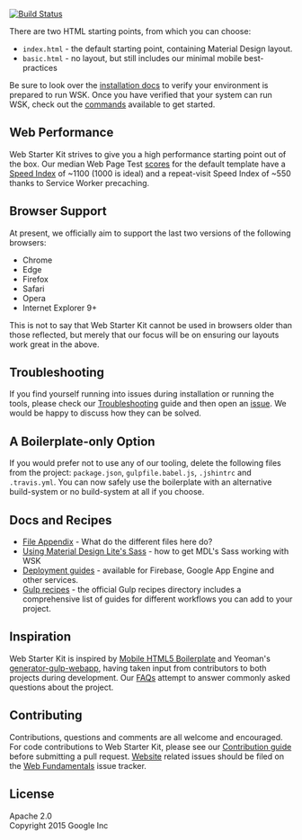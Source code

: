 [![Build Status](https://travis-ci.org/Qweeto/landing-page.svg?branch=master)](https://travis-ci.org/Qweeto/landing-page)















There are two HTML starting points, from which you can choose:

- `index.html` - the default starting point, containing Material Design layout.
- `basic.html` - no layout, but still includes our minimal mobile best-practices

Be sure to look over the [installation docs](docs/install.md) to verify your environment is prepared to run WSK.
Once you have verified that your system can run WSK, check out the [commands](docs/commands.md) available to get started.

## Web Performance

Web Starter Kit strives to give you a high performance starting point out of the box. Our median Web Page Test [scores](http://www.webpagetest.org/result/151201_VW_XYC/) for the default template have a [Speed Index](https://sites.google.com/a/webpagetest.org/docs/using-webpagetest/metrics/speed-index) of ~1100 (1000 is ideal) and a repeat-visit Speed Index of ~550 thanks to Service Worker precaching. 

## Browser Support

At present, we officially aim to support the last two versions of the following browsers:

* Chrome
* Edge
* Firefox
* Safari
* Opera
* Internet Explorer 9+

This is not to say that Web Starter Kit cannot be used in browsers older than those reflected, but merely that our focus will be on ensuring our layouts work great in the above.

## Troubleshooting

If you find yourself running into issues during installation or running the tools, please check our [Troubleshooting](https://github.com/google/web-starter-kit/wiki/Troubleshooting) guide and then open an [issue](https://github.com/google/web-starter-kit/issues). We would be happy to discuss how they can be solved.

## A Boilerplate-only Option

If you would prefer not to use any of our tooling, delete the following files from the project: `package.json`, `gulpfile.babel.js`, `.jshintrc` and `.travis.yml`. You can now safely use the boilerplate with an alternative build-system or no build-system at all if you choose.

## Docs and Recipes

* [File Appendix](https://github.com/google/web-starter-kit/blob/master/docs/file-appendix.md) - What do the different files here do?
* [Using Material Design Lite's Sass](https://github.com/google/web-starter-kit/blob/master/docs/mdl-sass.md) - how to get MDL's Sass working with WSK
* [Deployment guides](https://github.com/google/web-starter-kit/blob/master/docs/deploy.md) - available for Firebase, Google App Engine and other services.
* [Gulp recipes](https://github.com/gulpjs/gulp/tree/master/docs/recipes) - the official Gulp recipes directory includes a comprehensive list of guides for different workflows you can add to your project.

## Inspiration

Web Starter Kit is inspired by [Mobile HTML5 Boilerplate](https://html5boilerplate.com/mobile/) and Yeoman's [generator-gulp-webapp](https://github.com/yeoman/generator-webapp), having taken input from contributors to both projects during development. Our [FAQs](https://github.com/google/web-starter-kit/wiki/FAQ) attempt to answer commonly asked questions about the project.

## Contributing

Contributions, questions and comments are all welcome and encouraged. For code contributions to Web Starter Kit, please see our [Contribution guide](CONTRIBUTING.md) before submitting a pull request. [Website](https://developers.google.com/web/tools/starter-kit/) related issues should be filed on the [Web Fundamentals](https://github.com/google/WebFundamentals/issues/new) issue tracker.

## License

Apache 2.0  
Copyright 2015 Google Inc

